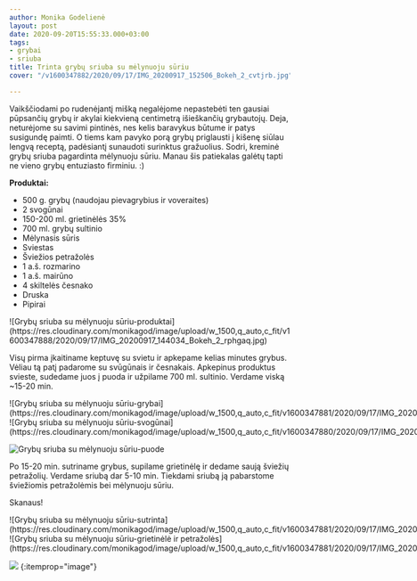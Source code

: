 ```yaml
---
author: Monika Godelienė
layout: post
date: 2020-09-20T15:55:33.000+03:00
tags:
- grybai
- sriuba
title: Trinta grybų sriuba su mėlynuoju sūriu
cover: "/v1600347882/2020/09/17/IMG_20200917_152506_Bokeh_2_cvtjrb.jpg"

---
```

Vaikščiodami po rudenėjantį mišką negalėjome nepastebėti ten gausiai pūpsančių grybų ir akylai kiekvieną centimetrą išieškančių grybautojų. Deja, neturėjome su savimi pintinės, nes kelis baravykus būtume ir patys susigundę paimti. O tiems kam pavyko porą grybų priglausti į kišenę siūlau lengvą receptą, padėsiantį sunaudoti surinktus gražuolius. Sodri, kreminė grybų sriuba pagardinta mėlynuoju sūriu. Manau šis patiekalas galėtų tapti ne vieno grybų entuziasto firminiu. :)

**Produktai:**

* <span itemprop="recipeIngredient">500 g. grybų (naudojau pievagrybius ir voveraites)</span>
* <span itemprop="recipeIngredient">2 svogūnai</span>
* <span itemprop="recipeIngredient">150-200 ml. grietinėlės 35%</span>
* <span itemprop="recipeIngredient">700 ml. grybų sultinio</span>
* <span itemprop="recipeIngredient">Mėlynasis sūris</span>
* <span itemprop="recipeIngredient">Sviestas</span>
* <span itemprop="recipeIngredient">Šviežios petražolės</span>
* <span itemprop="recipeIngredient">1 a.š. rozmarino</span>
* <span itemprop="recipeIngredient">1 a.š. mairūno</span>
* <span itemprop="recipeIngredient">4 skiltelės česnako</span>
* <span itemprop="recipeIngredient">Druska</span>
* <span itemprop="recipeIngredient">Pipirai</span>

<div itemprop="recipeInstructions" markdown="1">
![Grybų sriuba su mėlynuoju sūriu-produktai](https://res.cloudinary.com/monikagod/image/upload/w_1500,q_auto,c_fit/v1600347888/2020/09/17/IMG_20200917_144034_Bokeh_2_rphgaq.jpg)

Visų pirma įkaitiname keptuvę su svietu ir apkepame kelias minutes grybus. Vėliau tą patį padarome su svūgūnais ir česnakais. Apkepinus produktus svieste, sudedame juos į puoda ir užpilame 700 ml. sultinio. Verdame viską \~15-20 min.

<div class="row">
<div class="six columns" markdown="1">
![Grybų sriuba su mėlynuoju sūriu-grybai](https://res.cloudinary.com/monikagod/image/upload/w_1500,q_auto,c_fit/v1600347881/2020/09/17/IMG_20200917_144812_Bokeh_2_qd3avh.jpg)
</div>
<div class="six columns" markdown="1">
![Grybų sriuba su mėlynuoju sūriu-svogūnai](https://res.cloudinary.com/monikagod/image/upload/w_1500,q_auto,c_fit/v1600347880/2020/09/17/IMG_20200917_145539_Bokeh_2_eyt2a2.jpg)
</div>
</div>

![Grybų sriuba su mėlynuoju sūriu-puode](https://res.cloudinary.com/monikagod/image/upload/w_1500,q_auto,c_fit/v1600347880/2020/09/17/IMG_20200917_145927_Bokeh_2_ezqcbi.jpg)

Po 15-20 min. sutriname grybus, supilame grietinėlę ir dedame saują šviežių petražolių. Verdame sriubą dar 5-10 min. Tiekdami sriubą ją pabarstome šviežiomis petražolėmis bei mėlynuoju sūriu.
</div>

Skanaus!

<div class="row">
<div class="six columns" markdown="1">
![Grybų sriuba su mėlynuoju sūriu-sutrinta](https://res.cloudinary.com/monikagod/image/upload/w_1500,q_auto,c_fit/v1600347881/2020/09/17/IMG_20200917_151112_Bokeh_2_covldo.jpg)
</div>
<div class="six columns" markdown="1">
![Grybų sriuba su mėlynuoju sūriu-grietinėlė ir petražolės](https://res.cloudinary.com/monikagod/image/upload/w_1500,q_auto,c_fit/v1600347881/2020/09/17/IMG_20200917_151206_Bokeh_2_xqw1d7.jpg)
</div>
</div>

![](https://res.cloudinary.com/monikagod/image/upload/v1600347882/2020/09/17/IMG_20200917_152506_Bokeh_2_cvtjrb.jpg)
{:itemprop="image"}